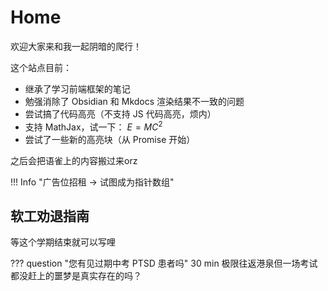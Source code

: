 # Home

欢迎大家来和我一起阴暗的爬行！

这个站点目前：

- 继承了学习前端框架的笔记
- 勉强消除了 Obsidian 和 Mkdocs 渲染结果不一致的问题
- 尝试搞了代码高亮（不支持 JS 代码高亮，烦内）
- 支持 MathJax，试一下： $E = MC^2$
- 尝试了一些新的高亮块（从 Promise 开始）

之后会把语雀上的内容搬过来orz

!!! Info "广告位招租 -> 试图成为指针数组"

## 软工劝退指南

等这个学期结束就可以写哩

??? question "您有见过期中考 PTSD 患者吗"
    30 min 极限往返港泉但一场考试都没赶上的噩梦是真实存在的吗？